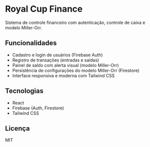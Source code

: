 # Royal Cup Finance

Sistema de controle financeiro com autenticação, controle de caixa e modelo Miller-Orr.

## Funcionalidades
- Cadastro e login de usuários (Firebase Auth)
- Registro de transações (entradas e saídas)
- Painel de saldo com alerta visual (modelo Miller-Orr)
- Persistência de configurações do modelo Miller-Orr (Firestore)
- Interface responsiva e moderna com Tailwind CSS

## Tecnologias
- React
- Firebase (Auth, Firestore)
- Tailwind CSS

## Licença
MIT
